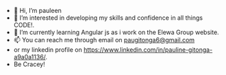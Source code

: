 - 👋 Hi, I’m pauleen 
- 👀 I’m interested in developing my skills and confidence in all things CODE!.
- 🌱 I’m currently learning Angular js as i work on the Elewa Group website.
- 📫 You can reach me through email on paugitonga6@gmail.com 
- or my linkedin profile on https://www.linkedin.com/in/pauline-gitonga-a9a0a1136/.
- Be Cracey!

<!---
pauleen123/pauleen123 is a ✨ special ✨ repository because its `README.md` (this file) appears on your GitHub profile.
You can click the Preview link to take a look at your changes.
--->
